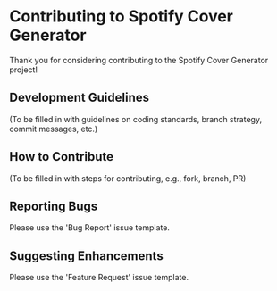 # Contributing to Spotify Cover Generator

Thank you for considering contributing to the Spotify Cover Generator project!

## Development Guidelines
(To be filled in with guidelines on coding standards, branch strategy, commit messages, etc.)

## How to Contribute
(To be filled in with steps for contributing, e.g., fork, branch, PR)

## Reporting Bugs
Please use the 'Bug Report' issue template.

## Suggesting Enhancements
Please use the 'Feature Request' issue template.
